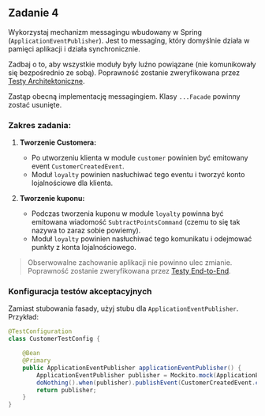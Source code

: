 ## Zadanie 4

Wykorzystaj mechanizm messagingu wbudowany w Spring (`ApplicationEventPublisher`).
Jest to messaging, który domyślnie działa w pamięci aplikacji i działa synchronicznie.

Zadbaj o to, aby wszystkie moduły były luźno powiązane (nie komunikowały się bezpośrednio ze sobą).
Poprawność zostanie zweryfikowana przez [Testy Architektoniczne](src/test/java/pl/punktozaur/architecture/ArchitectureTest.java).

Zastąp obecną implementację messagingiem.
Klasy `...Facade` powinny zostać usunięte.

### Zakres zadania:

1. **Tworzenie Customera:**
    * Po utworzeniu klienta w module `customer` powinien być emitowany event `CustomerCreatedEvent`.
    * Moduł `loyalty` powinien nasłuchiwać tego eventu i tworzyć konto lojalnościowe dla klienta.

2. **Tworzenie kuponu:**
    * Podczas tworzenia kuponu w module `loyalty` powinna być emitowana wiadomość `SubtractPointsCommand` (czemu to się tak nazywa to zaraz sobie powiemy).
    * Moduł `loyalty` powinien nasłuchiwać tego komunikatu i odejmować punkty z konta lojalnościowego.

> Obserwowalne zachowanie aplikacji nie powinno ulec zmianie.
> Poprawność zostanie zweryfikowana przez [Testy End-to-End](src/test/java/pl/punktozaur/CreateCouponEndToEndTest.java).

### Konfiguracja testów akceptacyjnych

Zamiast stubowania fasady, użyj stubu dla `ApplicationEventPublisher`. Przykład:

```java
@TestConfiguration
class CustomerTestConfig {

    @Bean
    @Primary
    public ApplicationEventPublisher applicationEventPublisher() {
        ApplicationEventPublisher publisher = Mockito.mock(ApplicationEventPublisher.class);
        doNothing().when(publisher).publishEvent(CustomerCreatedEvent.class);
        return publisher;
    }
}
```
